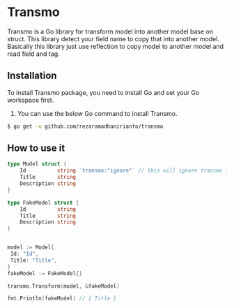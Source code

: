 # Transmo
Transmo is a Go library for transform model into another model base on struct. This library detect your field name to copy that into another model. Basically this library just use reflection to copy model to another model and read field and tag.
 
## Installation
 
To install Transmo package, you need to install Go and set your Go workspace first.

1. You can use the below Go command to install Transmo. 

```sh
$ go get -u github.com/rezaramadhanirianto/transmo
``` 

## How to use it 
 
````go
type Model struct {
	Id          string `transmo:"ignore"` // this will ignore transmo to copy this field
	Title       string
	Description string
}

type FakeModel struct {
	Id          string
	Title       string
	Description string
}


model := Model{
 Id: "Id",
 Title: "Title",
}
fakeModel := FakeModel{}

transmo.Transform(model, &fakeModel)

fmt.Println(fakeModel) // { Title }
````
